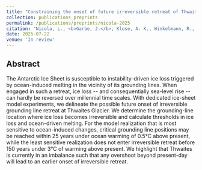 ```yaml
---
title: "Constraining the onset of future irreversible retreat of Thwaites Glacier, Antarctica"
collection: publications_preprints
permalink: /publications/preprints/nicola-2025
citation: "Nicola, L., <b>Garbe, J.</b>, Klose, A. K., Winkelmann, R., Reese, R.: <i>Constraining the onset of future irreversible retreat of Thwaites Glacier, Antarctica</i>, in review, DOI: <a href='https://doi.org/10.31223/X5NB14'>10.31223/X5NB14</a> [preprint], 2025."
date: 2025-07-22
venue: 'In review'
---
```


## Abstract
The Antarctic Ice Sheet is susceptible to instability-driven ice loss triggered by ocean-induced melting in the vicinity of its grounding lines. When engaged in such a retreat, ice loss -- and consequentially sea-level rise -- can hardly be reversed over millennial time scales. With dedicated ice-sheet model experiments, we delineate the possible future onset of irreversible grounding line retreat at Thwaites Glacier. We determine the grounding-line location where ice loss becomes irreversible and calculate thresholds in ice loss and ocean-driven melting. For the model realization that is most sensitive to ocean-induced changes, critical grounding line positions may be reached within 25 years under ocean warming of 0.5°C above present, while the least sensitive realization does not enter irreversible retreat before 150 years under 3°C of warming above present. We highlight that Thwaites is currently in an imbalance such that any overshoot beyond present-day will lead to an earlier onset of irreversible retreat.